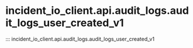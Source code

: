 # incident_io_client.api.audit_logs.audit_logs_user_created_v1

::: incident_io_client.api.audit_logs.audit_logs_user_created_v1
